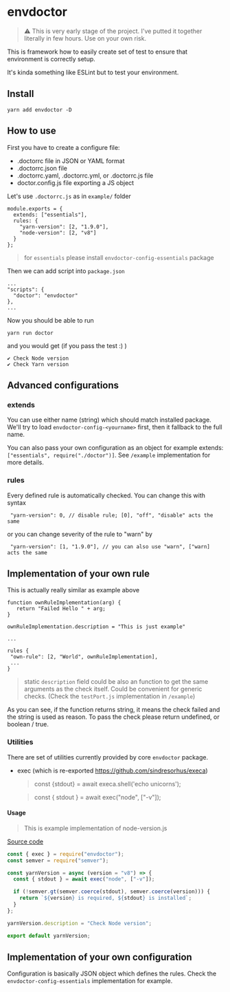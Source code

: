 # envdoctor

> ⚠️ This is very early stage of the project. I've putted it together literally in few hours. Use on your own risk.

This is framework how to easily create set of test to ensure that environment is correctly setup.

It's kinda something like ESLint but to test your environment.

## Install

`yarn add envdoctor -D`

## How to use

First you have to create a configure file:

- .doctorrc file in JSON or YAML format
- .doctorrc.json file
- .doctorrc.yaml, .doctorrc.yml, or .doctorrc.js file
- doctor.config.js file exporting a JS object

Let's use `.doctorrc.js` as in `example/` folder

```
module.exports = {
  extends: ["essentials"],
  rules: {
    "yarn-version": [2, "1.9.0"],
    "node-version": [2, "v8"]
  }
};
```

> for `essentials` please install `envdoctor-config-essentials` package

Then we can add script into `package.json`

```
...
"scripts": {
  "doctor": "envdoctor"
},
...
```

Now you should be able to run

`yarn run doctor`

and you would get (if you pass the test :) )

```
✔ Check Node version
✔ Check Yarn version
```

## Advanced configurations

### extends

You can use either name (string) which should match installed package. We'll try to load `envdoctor-config-<yourname>` first, then it fallback to the full name.

You can also pass your own configuration as an object for example
extends: `["essentials", require("./doctor")]`. See `/example` implementation for more details.

### rules

Every defined rule is automatically checked. You can change this with syntax

```
 "yarn-version": 0, // disable rule; [0], "off", "disable" acts the same
```

or you can change severity of the rule to "warn" by

```
 "yarn-version": [1, "1.9.0"], // you can also use "warn", ["warn] acts the same
```

## Implementation of your own rule

This is actually really similar as example above

```
function ownRuleImplementation(arg) {
   return "Failed Hello " + arg;
}

ownRuleImplementation.description = "This is just example"

...

rules {
 "own-rule": [2, "World", ownRuleImplementation],
 ...
}
```

> static `description` field could be also an function to get the same arguments as the check itself. Could be convenient for generic checks. (Check the `testPort.js` implementation in `/example`)

As you can see, if the function returns string, it means the check failed and the string is used as reason. To pass the check please return undefined, or boolean / true.

### Utilities

There are set of utilities currently provided by core `envdoctor` package.

- exec (which is re-exported https://github.com/sindresorhus/execa)

  > const {stdout} = await execa.shell('echo unicorns');

  > const { stdout } = await exec("node", ["-v"]);

#### Usage

> This is example implementation of node-version.js

[Source code](https://github.com/jukben/envdoctor/blob/master/packages/envdoctor-config-essentials/src/rules/node-version.ts)

```js
const { exec } = require("envdoctor");
const semver = require("semver");

const yarnVersion = async (version = "v8") => {
  const { stdout } = await exec("node", ["-v"]);

  if (!semver.gt(semver.coerce(stdout), semver.coerce(version))) {
    return `${version} is required, ${stdout} is installed`;
  }
};

yarnVersion.description = "Check Node version";

export default yarnVersion;
```

## Implementation of your own configuration

Configuration is basically JSON object which defines the rules. Check the `envdoctor-config-essentials` implementation for example.
